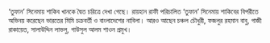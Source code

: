 ‘তুফান’ সিনেমায় শাকিব খানকে দ্বৈত চরিত্রে দেখা গেছে। রায়হান রাফী পরিচালিত ‘তুফান’ সিনেমায় শাকিবের বিপরীতে অভিনয় করেছেন ভারতের মিমি চক্রবর্তী ও বাংলাদেশের নাবিলা। আরও আছেন চঞ্চল চৌধুরী, ফজলুর রহমান বাবু, গাজী রাকায়েত, সালাউদ্দিন লাভলু, গাউসুল আলম শাওন প্রমুখ।
